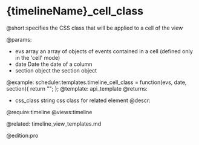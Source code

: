 {timelineName}_cell_class
=============

@short:specifies the CSS class that will be applied to a cell of the view
	

@params:
- evs	array 	an array of objects of events contained in a cell (defined only in the 'cell' mode)
- date 	Date	the date of a column
- section	object	the section object


@example:
scheduler.templates.timeline_cell_class = function(evs, date, section){
	return "";
};
@template:	api_template
@returns:
- css_class    string     css class for related element
@descr:
	
@require:timeline
@views:timeline


@related:
	timeline_view_templates.md

@edition:pro